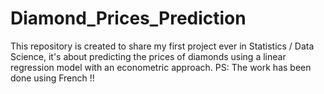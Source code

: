# Diamond_Prices_Prediction
This repository is created to share my first project ever in Statistics / Data Science, it's about predicting the prices of diamonds using a linear regression model with an econometric approach.
PS: The work has been done using French !!
